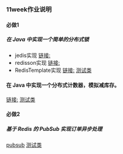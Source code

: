 ### 11week作业说明

#### 必做1
##### 在 Java 中实现一个简单的分布式锁
- jedis实现 [链接:](src/main/java/redis/lock/JedisLockImpl.java)
- redisson实现 [链接:](src/main/java/redis/lock/RedissonLockImpl.java)
- RedisTemplate实现 [链接:](src/main/java/redis/lock/RedisLockImpl.java)
[测试类](src/test/java/LockTest.java)
#### 在 Java 中实现一个分布式计数器，模拟减库存。
[链接:](src/main/java/redis/counter/Counter.java) 
[测试类](src/test/java/CounterTest.java)
#### 必做2
##### 基于 Redis 的 PubSub 实现订单异步处理
[pubsub](src/main/java/redis/pubsub)
[测试类](src/test/java/PubSubTest.java)


